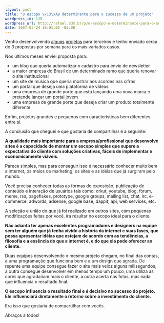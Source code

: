 ```yaml
--- 
layout: post
title: "O escopo \xC3\xA9 determinante para o sucesso de um projeto"
wordpress_id: 115
wordpress_url: http://rafael.adm.br/p/o-escopo-e-determinante-para-o-sucesso-de-um-projeto/
date: 2007-03-24 18:01:02 -03:00
---
```

Venho desenvolvendo <a href="http://chiaragadaleta.com">alguns</a> <a href="http://1500brasil.com">projetos</a> para terceiros e tenho enviado cerca de 3 propostas por semana para os mais variados casos.

Nos últimos meses enviei proposta para:
<ul>
	<li>um blog que queria automatizar o cadastro para envio de newsletter</li>
	<li>a maior empresa do Brasil de um determinado ramo que queria renovar o site institucional</li>
	<li>um site de música que queria mostrar aos acordes nas cifras</li>
	<li>um portal que deseja uma plataforma de vídeos</li>
	<li>uma empresa de grande porte que está lançando uma nova marca e pretende lançar um portal jovem</li>
	<li>uma empresa de grande porte que deseja criar um produto totalmente diferente</li>
</ul>

Enfim, projetos grandes e pequenos com características bem diferentes entre si.

A conclusão que cheguei e que gostaria de compartilhar é a seguinte:

<strong>A qualidade mais importante para a empresa/profissional que desenvolve sites é a capacidade de montar um escopo simples que supere a expectativa do cliente com soluções criativas, fáceis de implementar e economicamente viáveis.</strong>

Parece simples, mas para conseguir isso é necessário conhecer muito bem a internet, os meios de marketing, os sites e as idéias que já surgiram pelo mundo.

Você precisa conhecer todas as formas de exposição, publicação de conteúdo e interação de usuários tais como: orkut, youtube, blog, fórum, meme, rss, pageflakes, prototype, google groups, mailing list, chat, irc, e-commerce, adwords, adsense, google base, dappit, api, web services, etc.

A seleção e união do que já foi realizado em outros sites, com pequenas modificações feitas por você, irá resultar no escopo ideal para o cliente.

<strong>Não adianta ter apenas excelentes programadores e designers na equipe sem ter alguém que já tenha vivido a história da internet e suas fases, que possa apresentar idéias que estejam de acordo com as tendências, a filosofia e a essência do que a internet é, e do que ela pode oferecer ao cliente.</strong>

Duas equipes desenvolvendo o mesmo projeto chegam, no final das contas, a uma programação que funciona bem e a um design que agrada. De repente uma equipe consegue fazer o site mais veloz alguns milisegundos, a outra consegue desenvolver em menos tempo um pouco, uma utiliza as cores que agradariam mais o cliente, a outra acerta nas fotos, mas nada que influencia o resultado final.

<strong>O escopo influencia o resultado final e é decisivo no sucesso do projeto. Ele influenciará diretamente o retorno sobre o investimento do cliente.</strong>

Era isso que gostaria de compartilhar com vocês.

Abraços a todos!
